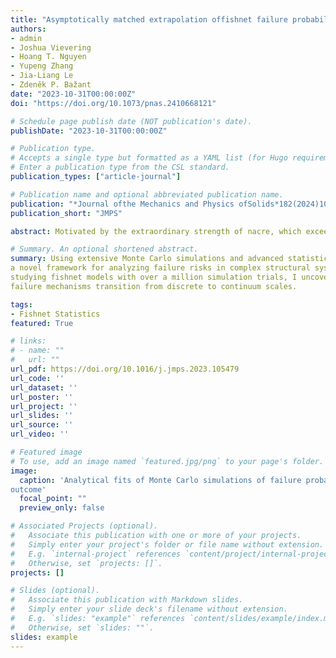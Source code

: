 ```yaml
---
title: "Asymptotically matched extrapolation offishnet failure probability to continuum scale"
authors:
- admin
- Joshua Vievering
- Hoang T. Nguyen
- Yupeng Zhang
- Jia-Liang Le
- Zdeněk P. Bažant
date: "2023-10-31T00:00:00Z"
doi: "https://doi.org/10.1073/pnas.2410668121"

# Schedule page publish date (NOT publication's date).
publishDate: "2023-10-31T00:00:00Z"

# Publication type.
# Accepts a single type but formatted as a YAML list (for Hugo requirements).
# Enter a publication type from the CSL standard.
publication_types: ["article-journal"]

# Publication name and optional abbreviated publication name.
publication: "*Journal ofthe Mechanics and Physics ofSolids*182(2024)105479"
publication_short: "JMPS"

abstract: Motivated by the extraordinary strength of nacre, which exceeds the strength of its fragile constituents by an order of magnitude, the fishnet statistics became in 2017 the only analytically solvable probabilistic model of structural strength other than the weakest-link and fiber-bundle models. These two models lead, respectively, to the Weibull and Gaussian (or normal) distributions at the large-size limit, which are hardly distinguishable in the central range of failure probability. But they differ enormously at the failure probability level of one in a million, considered as the maximum tolerable for engineering structures. Under the assumption that no more than three fishnet links fail prior to the peak load, the preceding studies led to exact solutions intermediate between Weibull and Gaussian distributions. Here massive Monte Carlo simulations are used to show that these exact solutions do not apply for fishnets with more than about 500 links. 

# Summary. An optional shortened abstract.
summary: Using extensive Monte Carlo simulations and advanced statistical methods, I developed
a novel framework for analyzing failure risks in complex structural systems. By
studying fishnet models with over a million simulation trials, I uncovered how
failure mechanisms transition from discrete to continuum scales.

tags:
- Fishnet Statistics
featured: True

# links:
# - name: ""
#   url: ""
url_pdf: https://doi.org/10.1016/j.jmps.2023.105479
url_code: ''
url_dataset: ''
url_poster: ''
url_project: ''
url_slides: ''
url_source: ''
url_video: ''

# Featured image
# To use, add an image named `featured.jpg/png` to your page's folder. 
image:
  caption: 'Analytical fits of Monte Carlo simulations of failure probabilities of square fishnets of different sizes.
outcome'
  focal_point: ""
  preview_only: false

# Associated Projects (optional).
#   Associate this publication with one or more of your projects.
#   Simply enter your project's folder or file name without extension.
#   E.g. `internal-project` references `content/project/internal-project/index.md`.
#   Otherwise, set `projects: []`.
projects: []

# Slides (optional).
#   Associate this publication with Markdown slides.
#   Simply enter your slide deck's filename without extension.
#   E.g. `slides: "example"` references `content/slides/example/index.md`.
#   Otherwise, set `slides: ""`.
slides: example
---
```

